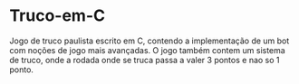 # Truco-em-C
Jogo de truco paulista escrito em C, contendo a implementação de um bot com noções de jogo mais avançadas.
O jogo também contem um sistema de truco, onde a rodada onde se truca passa a valer 3 pontos e nao so 1 ponto.
